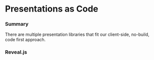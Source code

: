 # Presentations as Code

### Summary
There are multiple presentation libraries that fit our client-side, no-build, code first approach.

### Reveal.js

